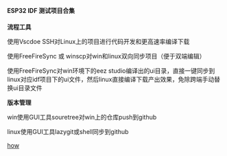 #### ESP32 IDF 测试项目合集

**流程工具**

使用Vscdoe SSH对Linux上的项目进行代码开发和更高速率编译下载

使用FreeFireSync 或 winscp对win和linux双向同步项目（便于双端编辑）

使用FreeFireSync对win环境下的eez studio编译出的ui目录，直接一键同步到linux对应idf项目下的ui文件，然后linux直接编译下载产出效果，免除跨端手动替换ui目录文件

**版本管理**

win使用GUI工具souretree对win上的仓库push到github

linux使用GUI工具lazygit或shell同步到github

 [how](.\docs\how.png) 